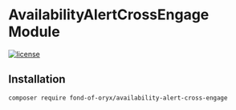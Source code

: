 # AvailabilityAlertCrossEngage Module
[![license](https://img.shields.io/github/license/fond-of-oryx/availability-alert-cross-engage.svg)](https://packagist.org/packages/fond-of-oryx/availability-alert-cross-engage)

## Installation

```
composer require fond-of-oryx/availability-alert-cross-engage
```
